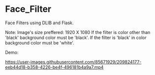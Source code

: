 # Face_Filter
Face Filters using DLIB and Flask.

Note:
Image's size preffered: 1920 X 1080
If the filter is color other than 'black' background color must be 'black'.
If the filter is 'black' in color background color must be 'white'.

Demo:

https://user-images.githubusercontent.com/85671929/209824177-eeb44d18-b358-4226-be4f-496181b4a9a7.mp4

